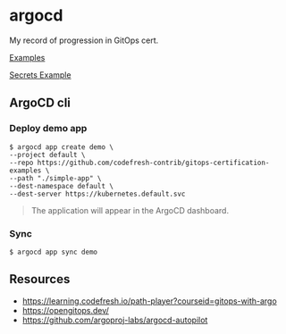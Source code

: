 # argocd

My record of progression in GitOps cert.

[Examples](https://github.com/Pavel-Durov/gitops-certification-examples/blob/main/simple-app/deployment.yml)

[Secrets Example](https://github.com/codefresh-contrib/gitops-secrets-sample-app)

## ArgoCD cli
### Deploy demo app

```shell
$ argocd app create demo \
--project default \
--repo https://github.com/codefresh-contrib/gitops-certification-examples \
--path "./simple-app" \
--dest-namespace default \
--dest-server https://kubernetes.default.svc
```
> The application will appear in the ArgoCD dashboard.

### Sync
```shell
$ argocd app sync demo
```

## Resources
- https://learning.codefresh.io/path-player?courseid=gitops-with-argo
- https://opengitops.dev/
- https://github.com/argoproj-labs/argocd-autopilot